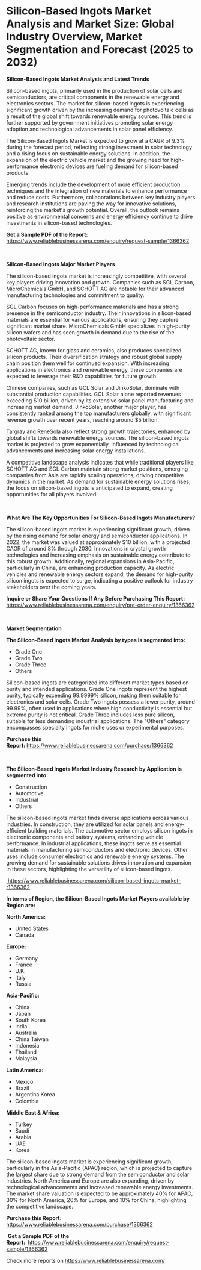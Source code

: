 <p><h1>Silicon-Based Ingots Market Analysis and Market Size: Global Industry Overview, Market Segmentation and Forecast (2025 to 2032)</h1></p><p><strong>Silicon-Based Ingots Market Analysis and Latest Trends</strong></p>
<p><p>Silicon-based ingots, primarily used in the production of solar cells and semiconductors, are critical components in the renewable energy and electronics sectors. The market for silicon-based ingots is experiencing significant growth driven by the increasing demand for photovoltaic cells as a result of the global shift towards renewable energy sources. This trend is further supported by government initiatives promoting solar energy adoption and technological advancements in solar panel efficiency.</p><p>The Silicon-Based Ingots Market is expected to grow at a CAGR of 9.3% during the forecast period, reflecting strong investment in solar technology and a rising focus on sustainable energy solutions. In addition, the expansion of the electric vehicle market and the growing need for high-performance electronic devices are fueling demand for silicon-based products. </p><p>Emerging trends include the development of more efficient production techniques and the integration of new materials to enhance performance and reduce costs. Furthermore, collaborations between key industry players and research institutions are paving the way for innovative solutions, reinforcing the market's growth potential. Overall, the outlook remains positive as environmental concerns and energy efficiency continue to drive investments in silicon-based technologies.</p></p>
<p><strong>Get a Sample PDF of the Report:&nbsp;</strong> <a href="https://www.reliablebusinessarena.com/enquiry/request-sample/1366362?utm_campaign=3021&utm_medium=2&utm_source=Github&utm_content=ia&utm_term=22032025&utm_id=silicon-based-ingots">https://www.reliablebusinessarena.com/enquiry/request-sample/1366362</a></p>
<p>&nbsp;</p>
<p><strong>Silicon-Based Ingots Major Market Players</strong></p>
<p><p>The silicon-based ingots market is increasingly competitive, with several key players driving innovation and growth. Companies such as SGL Carbon, MicroChemicals GmbH, and SCHOTT AG are notable for their advanced manufacturing technologies and commitment to quality.</p><p>SGL Carbon focuses on high-performance materials and has a strong presence in the semiconductor industry. Their innovations in silicon-based materials are essential for various applications, ensuring they capture significant market share. MicroChemicals GmbH specializes in high-purity silicon wafers and has seen growth in demand due to the rise of the photovoltaic sector.</p><p>SCHOTT AG, known for glass and ceramics, also produces specialized silicon products. Their diversification strategy and robust global supply chain position them well for continued expansion. With increasing applications in electronics and renewable energy, these companies are expected to leverage their R&D capabilities for future growth.</p><p>Chinese companies, such as GCL Solar and JinkoSolar, dominate with substantial production capabilities. GCL Solar alone reported revenues exceeding $10 billion, driven by its extensive solar panel manufacturing and increasing market demand. JinkoSolar, another major player, has consistently ranked among the top manufacturers globally, with significant revenue growth over recent years, reaching around $5 billion.</p><p>Targray and ReneSola also reflect strong growth trajectories, enhanced by global shifts towards renewable energy sources. The silicon-based ingots market is projected to grow exponentially, influenced by technological advancements and increasing solar energy installations.</p><p>A competitive landscape analysis indicates that while traditional players like SCHOTT AG and SGL Carbon maintain strong market positions, emerging companies from Asia are rapidly scaling operations, driving competitive dynamics in the market. As demand for sustainable energy solutions rises, the focus on silicon-based ingots is anticipated to expand, creating opportunities for all players involved.</p></p>
<p>&nbsp;</p>
<p><strong>What Are The Key Opportunities For Silicon-Based Ingots Manufacturers?</strong></p>
<p><p>The silicon-based ingots market is experiencing significant growth, driven by the rising demand for solar energy and semiconductor applications. In 2022, the market was valued at approximately $10 billion, with a projected CAGR of around 8% through 2030. Innovations in crystal growth technologies and increasing emphasis on sustainable energy contribute to this robust growth. Additionally, regional expansions in Asia-Pacific, particularly in China, are enhancing production capacity. As electric vehicles and renewable energy sectors expand, the demand for high-purity silicon ingots is expected to surge, indicating a positive outlook for industry stakeholders over the coming years.</p></p>
<p><strong>Inquire or Share Your Questions If Any Before Purchasing This Report:</strong> <a href="https://www.reliablebusinessarena.com/enquiry/pre-order-enquiry/1366362?utm_campaign=3021&utm_medium=2&utm_source=Github&utm_content=ia&utm_term=22032025&utm_id=silicon-based-ingots">https://www.reliablebusinessarena.com/enquiry/pre-order-enquiry/1366362</a></p>
<p>&nbsp;</p>
<p><strong>Market Segmentation</strong></p>
<p><strong>The Silicon-Based Ingots Market Analysis by types is segmented into:</strong></p>
<p><ul><li>Grade One</li><li>Grade Two</li><li>Grade Three</li><li>Others</li></ul></p>
<p><p>Silicon-based ingots are categorized into different market types based on purity and intended applications. Grade One ingots represent the highest purity, typically exceeding 99.9999% silicon, making them suitable for electronics and solar cells. Grade Two ingots possess a lower purity, around 99.99%, often used in applications where high conductivity is essential but extreme purity is not critical. Grade Three includes less pure silicon, suitable for less demanding industrial applications. The "Others" category encompasses specialty ingots for niche uses or experimental purposes.</p></p>
<p><strong>Purchase this Report:&nbsp;</strong><a href="https://www.reliablebusinessarena.com/purchase/1366362?utm_campaign=3021&utm_medium=2&utm_source=Github&utm_content=ia&utm_term=22032025&utm_id=silicon-based-ingots">https://www.reliablebusinessarena.com/purchase/1366362</a></p>
<p>&nbsp;</p>
<p><strong>The Silicon-Based Ingots Market Industry Research by Application is segmented into:</strong></p>
<p><ul><li>Construction</li><li>Automotive</li><li>Industrial</li><li>Others</li></ul></p>
<p><p>The silicon-based ingots market finds diverse applications across various industries. In construction, they are utilized for solar panels and energy-efficient building materials. The automotive sector employs silicon ingots in electronic components and battery systems, enhancing vehicle performance. In industrial applications, these ingots serve as essential materials in manufacturing semiconductors and electronic devices. Other uses include consumer electronics and renewable energy systems. The growing demand for sustainable solutions drives innovation and expansion in these sectors, highlighting the versatility of silicon-based ingots.</p></p>
<p><a href="https://www.reliablebusinessarena.com/silicon-based-ingots-market-r1366362?utm_campaign=3021&utm_medium=2&utm_source=Github&utm_content=ia&utm_term=22032025&utm_id=silicon-based-ingots">&nbsp;https://www.reliablebusinessarena.com/silicon-based-ingots-market-r1366362</a></p>
<p><strong>In terms of Region, the Silicon-Based Ingots Market Players available by Region are:</strong></p>
<p>
    <p> <strong> North America: </strong>
        <ul>
            <li>United States</li>
            <li>Canada</li>
        </ul>
        </p> 
    <p> <strong> Europe: </strong>
        <ul>
            <li>Germany</li>
            <li>France</li>
            <li>U.K.</li>
            <li>Italy</li>
            <li>Russia</li>
        </ul>
        </p> 
    <p> <strong> Asia-Pacific: </strong>
        <ul>
            <li>China</li>
            <li>Japan</li>
            <li>South Korea</li>
            <li>India</li>
            <li>Australia</li>
            <li>China Taiwan</li>
            <li>Indonesia</li>
            <li>Thailand</li>
            <li>Malaysia</li>
        </ul>
        </p> 
    <p> <strong> Latin America: </strong>
        <ul>
            <li>Mexico</li>
            <li>Brazil</li>
            <li>Argentina Korea</li>
            <li>Colombia</li>
        </ul>
        </p> 
    <p> <strong> Middle East & Africa: </strong>
        <ul>
            <li>Turkey</li>
            <li>Saudi</li>
            <li>Arabia</li>
            <li>UAE</li>
            <li>Korea</li>
        </ul>
    </p>
    </p>
<p><p>The silicon-based ingots market is experiencing significant growth, particularly in the Asia-Pacific (APAC) region, which is projected to capture the largest share due to strong demand from the semiconductor and solar industries. North America and Europe are also expanding, driven by technological advancements and increased renewable energy investments. The market share valuation is expected to be approximately 40% for APAC, 30% for North America, 20% for Europe, and 10% for China, highlighting the competitive landscape.</p></p>
<p><strong>Purchase this Report: </strong><a href="https://www.reliablebusinessarena.com/purchase/1366362?utm_campaign=3021&utm_medium=2&utm_source=Github&utm_content=ia&utm_term=22032025&utm_id=silicon-based-ingots">https://www.reliablebusinessarena.com/purchase/1366362</a></p>
<p>&nbsp;<strong>Get a Sample PDF of the Report:&nbsp;&nbsp;</strong><a href="https://www.reliablebusinessarena.com/enquiry/request-sample/1366362?utm_campaign=3021&utm_medium=2&utm_source=Github&utm_content=ia&utm_term=22032025&utm_id=silicon-based-ingots">https://www.reliablebusinessarena.com/enquiry/request-sample/1366362</a></p>
<p><strong></strong></p>
<p>Check more reports on <a href="https://www.reliablebusinessarena.com/?utm_campaign=3021&utm_medium=2&utm_source=Github&utm_content=ia&utm_term=22032025&utm_id=silicon-based-ingots">https://www.reliablebusinessarena.com/</a></p>